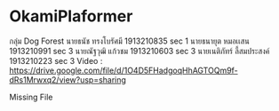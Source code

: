# OkamiPlaformer
กลุ่ม Dog Forest
นายธนัช ทรงโบรัศมี             1913210835     sec 1
นายธนายุต หมอเเสน          1913210991      sec 3
นายณัฐวุฒิ แก้วชม              1913210603     sec 3
นายเนติภัทร์ ลี้สมประสงค์  1913210223      sec 3
Video : https://drive.google.com/file/d/1O4D5FHadgoqHhAGTOQm9f-dRs1Mrwxq2/view?usp=sharing 

Missing File 
